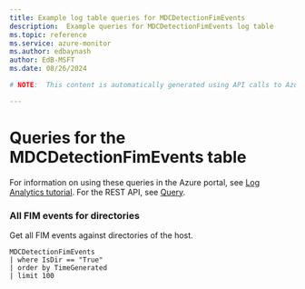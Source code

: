 ```yaml
---
title: Example log table queries for MDCDetectionFimEvents
description:  Example queries for MDCDetectionFimEvents log table
ms.topic: reference
ms.service: azure-monitor
ms.author: edbaynash
author: EdB-MSFT
ms.date: 08/26/2024

# NOTE:  This content is automatically generated using API calls to Azure. Any edits made on these files will be overwritten in the next run of the script. 

---
```


# Queries for the MDCDetectionFimEvents table

For information on using these queries in the Azure portal, see [Log Analytics tutorial](/azure/azure-monitor/logs/log-analytics-tutorial). For the REST API, see [Query](/rest/api/loganalytics/query).


### All FIM events for directories  


Get all FIM events against directories of the host.  

```query
MDCDetectionFimEvents
| where IsDir == "True"
| order by TimeGenerated
| limit 100
```

